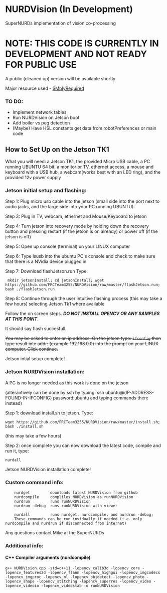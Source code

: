 # NURDVision (In Development)
SuperNURDs implementation of vision co-processing
# NOTE: THIS CODE IS CURRENTLY IN DEVELOPMENT AND NOT READY FOR PUBLIC USE
A public (cleaned up) version will be available shortly

Major resource used - [SMblyRequired](https://github.com/SMblyRequired/Computer-Vision-2017)

### TO DO:
- Implement network tables
- Run NURDVision on Jetson boot
- Add boiler vs peg detection
- (Maybe) Have HSL constants get data from robotPreferences or main code

## How to Set Up on the Jetson TK1
What you will need: a Jetson TK1, the provided Micro USB cable, a PC running UBUNTU 64 bit, a monitor or TV, ethernet access, a mouse and keyboard with a USB hub, a webcam(works best with an LED ring), and the provided 12v power supply

### Jetson initial setup and flashing:

Step 1: Plug micro usb cable into the jetson (small side into the port next to audio jacks, and the large side into your PC running UBUNTU).

Step 3: Plug in TV, webcam, ethernet and Mouse/Keyboard to jetson

Step 4: Turn jetson into recovery mode by holding down the recovery button and pressing restart (if the jetson is on already) or power off (if the jetson is off)

Step 5: Open up console (terminal) on your LINUX computer

Step 6: Type lsusb into the ubuntu PC's console and check to make sure that there is a NVidia device plugged in

Step 7: Download flashJetson.run Type: 
	
	 mkdir jetsonInstall; cd jetsonInstall; wget https://github.com/FRCTeam3255/NURDVision/raw/master/flashJetson.run; bash ./flashJetson.run

Step 8: Continue through the user intuitive flashing process (this may take a few hours) selecting Jetson Tk1 where available

Follow the on screen steps. _**DO NOT INSTALL OPENCV OR ANY SAMPLES AT THIS POINT**_. 

It should say flash succesfull.

~~You may be asked to enter an ip address. On the jetson type: `ifconfig` then type result inte addr: (example 192.168.0.0) into the prompt on your LINUX computer. Click continue.~~

Jetson intial setup complete!

### Jetson NURDVision installation: 
A PC is no longer needed as this work is done on the jetson

(alterantively can be done by ssh by typing: ssh ubuntu@(IP-ADDRESS-FOUND-IN-IFCONFIG) password:ubuntu and typing commands there instead)

Step 1: download install.sh to jetson. Type: 
	
	wget https://github.com/FRCTeam3255/NURDVision/raw/master/install.sh; bash ./install.sh

(this may take a few hours)

Step 2: once complete you can now download the latest code, compile and run it, type:

	nurdall

Jetson NURDVision installation complete!

### Custom command info: 	

		nurdget 		downloads latest NURDVision from github
		nurdcompile		compliles NURDVision as runNURDVision
		nurdrun			runs runNURDVision
		nurdrun	-debug	runs runNURDVision with viewer
		
		nurdall			runs nurdget, nurdcompile, and nurdrun -debug;
		These commands can be run invidually if needed (i.e. only nurdcompile and nurdrun if disconnected from internet)
		

Any questions contact Mike at the SuperNURDs


### Additional info:
#### C++ Compiler arguments (nurdcompile)
	g++ NURDVision.cpp -std=c++11 -lopencv_calib3d -lopencv_core -lopencv_features2d -lopencv_flann -lopencv_highgui -lopencv_imgcodecs -lopencv_imgproc -lopencv_ml -lopencv_objdetect -lopencv_photo -lopencv_shape -lopencv_stitching -lopencv_superres -lopencv_video -lopencv_videoio -lopencv_videostab -o runNURDVision
